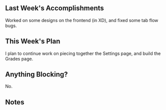 ## Last Week's Accomplishments

Worked on some designs on the frontend (in XD), and fixed some tab flow bugs.

## This Week's Plan

I plan to continue work on piecing together the Settings page, and build the Grades page.

## Anything Blocking?

No.

## Notes
